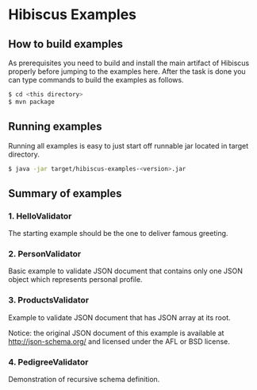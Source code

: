 # Hibiscus Examples

## How to build examples

As prerequisites you need to build and install the main artifact of Hibiscus properly before jumping to the examples here. After the task is done you can type commands to build the examples as follows.   

```bash
$ cd <this directory>
$ mvn package
```

## Running examples

Running all examples is easy to just start off runnable jar located in target directory.

```bash
$ java -jar target/hibiscus-examples-<version>.jar
```

## Summary of examples

### 1. HelloValidator

The starting example should be the one to deliver famous greeting.

### 2. PersonValidator

Basic example to validate JSON document that contains only one JSON object which represents personal profile.

### 3. ProductsValidator

Example to validate JSON document that has JSON array at its root.

Notice: the original JSON document of this example is available at http://json-schema.org/ and licensed under the AFL or BSD license.  

### 4. PedigreeValidator

Demonstration of recursive schema definition.
